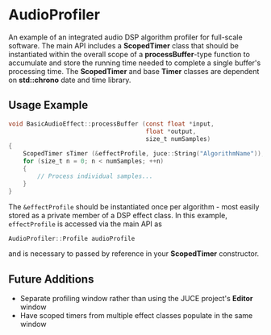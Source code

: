 # AudioProfiler
An example of an integrated audio DSP algorithm profiler for full-scale software. The main API includes a **ScopedTimer** class that should be instantiated within the overall scope of a **processBuffer**-type function to accumulate and store the running time needed to complete a single buffer's processing time.
The **ScopedTimer** and base **Timer** classes are dependent on **std::chrono** date and time library.

## Usage Example
```objective-C++
void BasicAudioEffect::processBuffer (const float *input,
                                      float *output,
                                      size_t numSamples)
{
    ScopedTimer sTimer (&effectProfile, juce::String("AlgorithmName"));
    for (size_t n = 0; n < numSamples; ++n)
    {
        // Process individual samples...
    }
}
```
The ``&effectProfile`` should be instantiated once per algorithm - most easily stored as a private member of a DSP effect class. In this example, ``effectProfile`` is accessed via the main API as 
```objective-C++
AudioProfiler::Profile audioProfile
```
and is necessary to passed by reference in your **ScopedTimer** constructor.

## Future Additions
* Separate profiling window rather than using the JUCE project's **Editor** window
* Have scoped timers from multiple effect classes populate in the same window
